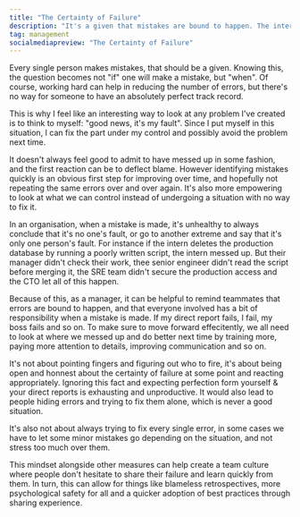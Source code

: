 ```yaml
---
title: "The Certainty of Failure"
description: "It's a given that mistakes are bound to happen. The interesting question is how to react when an error is made and how to improve."
tag: management
socialmediapreview: "The Certainty of Failure"
---
```


Every single person makes mistakes, that should be a given. Knowing this, the question becomes not "if" one will make a mistake, but "when". Of course, working hard can help in reducing the number of errors, but there's no way for someone to have an absolutely perfect track record.

This is why I feel like an interesting way to look at any problem I've created is to think to myself: "good news, it's my fault". Since I put myself in this situation, I can fix the part under my control and possibly avoid the problem next time.

It doesn't always feel good to admit to have messed up in some fashion, and the first reaction can be to deflect blame. However identifying mistakes quickly is an obvious first step for improving over time, and hopefully not repeating the same errors over and over again. It's also more empowering to look at what we can control instead of undergoing a situation with no way to fix it.

In an organisation, when a mistake is made, it's unhealthy to always conclude that it's no one's fault, or go to another extreme and say that it's only one person's fault. For instance if the intern deletes the production database by running a poorly written script, the intern messed up. But their manager didn't check their work, thee senior engineer didn't read the script before merging it, the SRE team didn't secure the production access and the CTO let all of this happen.

Because of this, as a manager, it can be helpful to remind teammates that errors are bound to happen, and that everyone involved has a bit of responsibility when a mistake is made. If my direct report fails, I fail, my boss fails and so on. To make sure to move forward effecitently, we all need to look at where we messed up and do better next time by training more, paying more attention to details, improving communication and so on.

It's not about pointing fingers and figuring out who to fire, it's about being open and honnest about the certainty of failure at some point and reacting appropriately. Ignoring this fact and expecting perfection form yourself & your direct reports is exhausting and unproductive. It would also lead to people hiding errors and trying to fix them alone, which is never a good situation.

It's also not about always trying to fix every single error, in some cases we have to let some minor mistakes go depending on the situation, and not stress too much over them.

This mindset alongside other measures can help create a team culture where people don't hesitate to share their failure and learn quickly from them. In turn, this can allow for things like blameless retrospectives, more psychological safety for all and a quicker adoption of best practices through sharing experience.